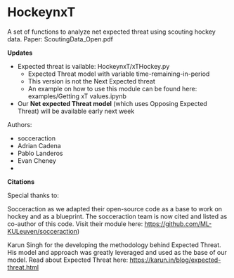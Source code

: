 # HockeynxT
A set of functions to analyze net expected threat using scouting hockey data. Paper: ScoutingData_Open.pdf

**Updates**
- Expected threat is vailable: HockeynxT/xTHockey.py
    - Expected Threat model with variable time-remaining-in-period
    - This version is not the Next Expected threat
    - An example on how to use this module can be found here: examples/Getting xT values.ipynb
- Our **Net expected Threat model** (which uses Opposing Expected Threat) will be available early next week

Authors:
- socceraction
- Adrian Cadena
- Pablo Landeros
- Evan Cheney
- 
**Citations**

Special thanks to:

Socceraction as we adapted their open-source code as a base to work on hockey and as a blueprint. The socceraction team is now cited and listed as co-author of this code. Visit their module here:  https://github.com/ML-KULeuven/socceraction)

Karun Singh for the developing the methodology behind Expected Threat. His model and approach was greatly leveraged and used as the base of our model.
Read about Expected Threat here: https://karun.in/blog/expected-threat.html

